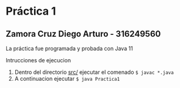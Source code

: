 # Práctica 1

## Zamora Cruz Diego Arturo - 316249560 

La práctica fue programada y probada con Java 11

Intrucciones de ejecucion
1. Dentro del directorio [src/](src/) ejecutar el comenado `$ javac *.java`
2. A continuacion ejecutar `$ java Practica1`